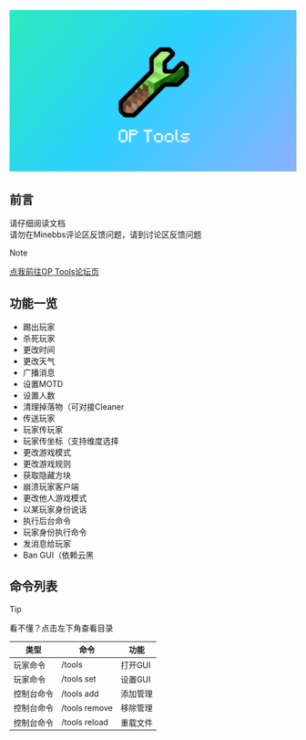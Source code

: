 ![IMG_0758](./img/Logo_Background.png)

## 前言
请仔细阅读文档  
请勿在Minebbs评论区反馈问题，请到讨论区反馈问题
> [!NOTE]
> [点我前往OP Tools论坛页](https://www.minebbs.com/resources/op-tools-op-gui.4836/)

## 功能一览
- 踢出玩家
- 杀死玩家
- 更改时间
- 更改天气
- 广播消息
- 设置MOTD
- 设置人数
- 清理掉落物（可对接Cleaner
- 传送玩家
- 玩家传玩家
- 玩家传坐标（支持维度选择
- 更改游戏模式
- 更改游戏规则
- 获取隐藏方块
- 崩溃玩家客户端
- 更改他人游戏模式
- 以某玩家身份说话
- 执行后台命令
- 玩家身份执行命令
- 发消息给玩家
- Ban GUI（依赖云黑

## 命令列表
> [!tip]
> 看不懂？点击左下角查看目录

| 类型 | 命令 | 功能 |
| ----- | ----- | ----- |
| 玩家命令 | /tools | 打开GUI |
| 玩家命令 | /tools set | 设置GUI |
| 控制台命令 | /tools add | 添加管理 |
| 控制台命令 | /tools remove | 移除管理 |
| 控制台命令 | /tools reload | 重载文件 |

